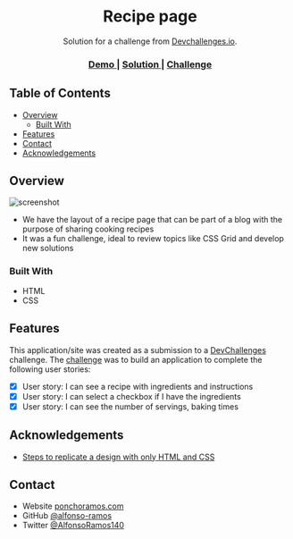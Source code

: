 <h1 align="center">Recipe page</h1>

<div align="center">
   Solution for a challenge from  <a href="http://devchallenges.io" target="_blank">Devchallenges.io</a>.
</div>

<div align="center">
  <h3>
    <a href="https://recipe-blog-devchallenge.netlify.app/">
      Demo
    </a>
    <span> | </span>
    <a href="https://github.com/alfonso-ramos/Recipe-blog">
      Solution
    </a>
    <span> | </span>
    <a href="https://devchallenges.io/challenges/OEKdUZ6xs0h99C38XVht">
      Challenge
    </a>
  </h3>
</div>

<!-- TABLE OF CONTENTS -->

## Table of Contents

- [Overview](#overview)
  - [Built With](#built-with)
- [Features](#features)
- [Contact](#contact)
- [Acknowledgements](#acknowledgements)

<!-- OVERVIEW -->

## Overview

![screenshot](https://github.com/alfonso-ramos/Recipe-blog/blob/master/recipe-page-oveview.png?raw=true)


- We have the layout of a recipe page that can be part of a blog with the purpose of sharing cooking recipes
- It was a fun challenge, ideal to review topics like CSS Grid and develop new solutions

### Built With

- HTML
- CSS

## Features

<!-- List the features of your application or follow the template. Don't share the figma file here :) -->

This application/site was created as a submission to a [DevChallenges](https://devchallenges.io/challenges) challenge. The [challenge](https://devchallenges.io/challenges/TtUjDt19eIHxNQ4n5jps) was to build an application to complete the following user stories:

- [x] User story: I can see a recipe with ingredients and instructions
- [x] User story: I can select a checkbox if I have the ingredients
- [x] User story: I can see the number of servings, baking times

## Acknowledgements


- [Steps to replicate a design with only HTML and CSS](https://devchallenges-blogs.web.app/how-to-replicate-design/)

## Contact

- Website [ponchoramos.com](https://ponchoramos.com)
- GitHub [@alfonso-ramos](https://github.com/alfonso-ramos)
- Twitter [@AlfonsoRamos140](https://twitter.com/AlfonsoRamos140)
